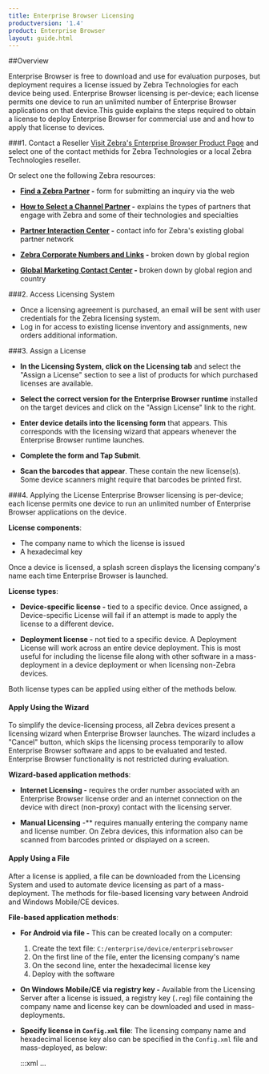 ```yaml
---
title: Enterprise Browser Licensing
productversion: '1.4'
product: Enterprise Browser
layout: guide.html
---
```

##Overview 

Enterprise Browser is free to download and use for evaluation purposes, but deployment requires a license issued by Zebra Technologies for each device being used. Enterprise Browser licensing is per-device; each license permits one device to run an unlimited number of Enterprise Browser applications on that device.This guide explains the steps required to obtain a license to deploy Enterprise Browser for commercial use and and how to apply that license to devices.

###1. Contact a Reseller 
[Visit Zebra's Enterprise Browser Product Page](https://www.zebra.com/us/en/products/software/mobile-computers/mobile-app-utilities/enterprise-browser.html) and select one of the contact methids for Zebra Technologies or a local Zebra Technologies reseller. 

Or select one the following Zebra resources: 

* **[Find a Zebra Partner](https://www.zebra.com/us/en/partners/find-a-zebra-partner.html) -** form for submitting an inquiry via the web

* **[How to Select a Channel Partner](https://www.zebra.com/us/en/partners/find-a-zebra-partner/selecting-the-right-channel-partner.html) -** explains the types of partners that engage with Zebra and some of their technologies and specialties

* **[Partner Interaction Center](https://www.zebra.com/us/en/partners/partner-interaction-center.html) -** contact info for Zebra's existing global partner network

* **[Zebra Corporate Numbers and Links](https://www.zebra.com/us/en/about-zebra/contact-zebra.html) -** broken down by global region

* **[Global Marketing Contact Center](https://www.zebra.com/us/en/about-zebra/contact-zebra/marketing-contact-center.html) -** broken down by global region and country

###2. Access Licensing System
* Once a licensing agreement is purchased, an email will be sent with user credentials for the Zebra licensing system. 
* Log in for access to existing license inventory and assignments, new orders additional information.

###3. Assign a License
* **In the Licensing System, click on the Licensing tab** and select the "Assign a License" section to see a list of products for which purchased licenses are available.

* **Select the correct version for the Enterprise Browser runtime** installed on the target devices and click on the "Assign License" link to the right.

* **Enter device details into the licensing form** that appears. This corresponds with the licensing wizard that appears whenever the Enterprise Browser runtime launches.

* **Complete the form and Tap Submit**. 

* **Scan the barcodes that appear**. These contain the new license(s). Some device scanners might require that barcodes be printed first. 

###4. Applying the License
Enterprise Browser licensing is per-device; each license permits one device to run an unlimited number of Enterprise Browser applications on the device. 

**License components**:
* The company name to which the license is issued
* A hexadecimal key

Once a device is licensed, a splash screen displays the licensing company's name each time Enterprise Browser is launched. 

**License types**:
* **Device-specific license -** tied to a specific device. Once assigned, a Device-specific License will fail if an attempt is made to apply the license to a different device.

* **Deployment license -** not tied to a specific device. A Deployment License will work across an entire device deployment. This is most useful for including the license file along with other software in a mass-deployment in a device deployment or when licensing non-Zebra devices.

Both license types can be applied using either of the methods below.  

#### Apply Using the Wizard
To simplify the device-licensing process, all Zebra devices present a licensing wizard when Enterprise Browser launches. The wizard includes a "Cancel" button, which skips the licensing process temporarily to allow Enterprise Browser software and apps to be evaluated and tested. Enterprise Browser functionality is not restricted during evaluation.

**Wizard-based application methods**: 
* **Internet Licensing -** requires the order number associated with an Enterprise Browser license order and an internet connection on the device with direct (non-proxy) contact with the licensing server.

* **Manual Licensing** -** requires manually entering the company name and license number. On Zebra devices, this information also can be scanned from barcodes printed or displayed on a screen.

#### Apply Using a File
After a license is applied, a file can be downloaded from the Licensing System and used to automate device licensing as part of a mass-deployment. The methods for file-based licensing vary between Android and Windows Mobile/CE devices.

**File-based application methods**:
* **For Android via file -** This can be created locally on a computer: 
	1. Create the text file: `C:/enterprise/device/enterprisebrowser`
	2. On the first line of the file, enter the licensing company's name
	3. On the second line, enter the hexadecimal license key
	4. Deploy with the software


* **On Windows Mobile/CE via registry key -** Available from the Licensing Server after a license is issued, a registry key (`.reg`) file containing the company name and license key can be downloaded and used in mass-deployments. 

* **Specify license in `Config.xml` file**: 
The licensing company name and hexadecimal license key also can be specified in the `Config.xml` file and mass-deployed, as below:

	:::xml
	<Applications>
		<Application> 
		   <LicenseKeyCompany value="Deployment License Company name"/>
		   <LicenseKey value="Deployment License Number"/>
		   ...
		</Application> 
	</Applications>

